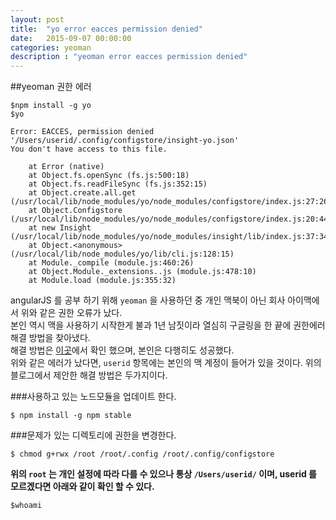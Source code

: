 ```yaml
---
layout: post
title:  "yo error eacces permission denied"
date:   2015-09-07 00:00:00
categories: yeoman
description : "yeoman error eacces permission denied"
---
```


##yeoman 권한 에러

```
$npm install -g yo
$yo

Error: EACCES, permission denied '/Users/userid/.config/configstore/insight-yo.json'
You don't have access to this file.

    at Error (native)
    at Object.fs.openSync (fs.js:500:18)
    at Object.fs.readFileSync (fs.js:352:15)
    at Object.create.all.get (/usr/local/lib/node_modules/yo/node_modules/configstore/index.js:27:26)
    at Object.Configstore (/usr/local/lib/node_modules/yo/node_modules/configstore/index.js:20:44)
    at new Insight (/usr/local/lib/node_modules/yo/node_modules/insight/lib/index.js:37:34)
    at Object.<anonymous> (/usr/local/lib/node_modules/yo/lib/cli.js:128:15)
    at Module._compile (module.js:460:26)
    at Object.Module._extensions..js (module.js:478:10)
    at Module.load (module.js:355:32)

```  

angularJS 를 공부 하기 위해 `yeoman` 을 사용하던 중 개인 맥북이 아닌 회사 아이맥에서 위와 같은 권한 오류가 났다.  
본인 역시 맥을 사용하기 시작한게 불과 1년 남짓이라 열심히 구글링을 한 끝에 권한에러 해결 방법을 찾아냈다.  
해결 방법은 [이곳](http://www.jaychen.me/book/angularjs/issues/error-eacces-permission-denied-rootconfigconfigstoreinsight-yojson)에서 확인 했으며, 본인은 다행히도 성공했다.  
위와 같은 에러가 났다면, `userid` 항목에는 본인의 맥 계정이 들어가 있을 것이다. 위의 블로그에서 제안한 해결 방법은 두가지이다.

###사용하고 있는 노드모듈을 업데이트 한다.

```
$ npm install -g npm stable
```

###문제가 있는 디렉토리에 권한을 변경한다.
```
$ chmod g+rwx /root /root/.config /root/.config/configstore
```

**위의 `root` 는 개인 설정에 따라 다를 수 있으나 통상 `/Users/userid/` 이며, userid 를 모르겠다면 아래와 같이 확인 할 수 있다.**

```
$whoami
```
